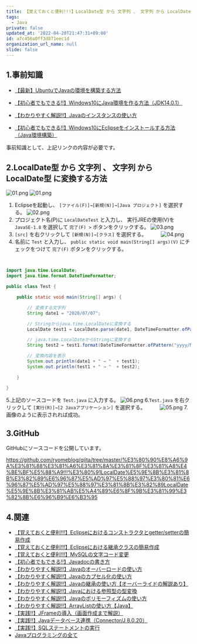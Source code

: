 ```yaml
---
title: 【覚えておくと便利!!!】LocalDate型 から 文字列 、 文字列 から LocalDate型 に変換する方法
tags:
  - Java
private: false
updated_at: '2022-04-20T21:47:31+09:00'
id: a7c456a0ff3d871eec1d
organization_url_name: null
slide: false
---
```

## 1.事前知識
- [【最新】UbuntuでJavaの環境を構築する方法](https://qiita.com/ryome/items/37c53e9638a9c6ea146a)

- [【初心者でもできる‼】Windows10にJava環境を作る方法（JDK14.0.1）](https://qiita.com/ryome/items/30135570954e36196821)

- [【わかりやすく解説‼】Javaのインスタンスの使い方](https://qiita.com/ryome/items/62ba0d8395af6698053a)

- [【初心者でもできる‼】Windows10にEclipseをインストールする方法（Java環境構築）](https://qiita.com/ryome/items/b47c5acdaa52cffbec58)

事前知識として、上記リンクの内容が必要です。



## 2.LocalDate型 から 文字列 、 文字列 から LocalDate型 に変換する方法

![01.png](https://qiita-image-store.s3.ap-northeast-1.amazonaws.com/0/449867/1d8fa31e-ac24-ab1c-eec3-9e08bddd75fc.png)
![01.png](https://qiita-image-store.s3.ap-northeast-1.amazonaws.com/0/449867/bf0aeab8-3872-4664-d06a-64ea3afcf9cf.png)
1. Eclipseを起動し、 `[ファイル(F)]→[新規(N)]→[Java プロジェクト]` を選択する。
![02.png](https://qiita-image-store.s3.ap-northeast-1.amazonaws.com/0/449867/7ee6e8be-4ea8-f4d4-c03b-64f04dc85100.png)
2. プロジェクト名(P)に `LocalDateTest` と入力し、 実行JREの使用(V)を `JavaSE-1.8` を選択して `完了(F) >` ボタンをクリックする。
![03.png](https://qiita-image-store.s3.ap-northeast-1.amazonaws.com/0/449867/1e4ba891-9380-b063-f3a7-ac1abd5c0fed.png)
3. `[src]` を右クリックして `[新規(N)]→[クラス]` を選択する。　　　
![04.png](https://qiita-image-store.s3.ap-northeast-1.amazonaws.com/0/449867/11b53fee-8a3e-cbf3-cd64-0aedba9fc2bf.png)
4. 名前に `Test` と入力し、 `public static void main(String[] args)(V)` にチェックをつけて `完了(F)` ボタンをクリックする。

```java:Test.java


import java.time.LocalDate;
import java.time.format.DateTimeFormatter;

public class Test {

	public static void main(String[] args) {

		// 変換する文字列
		String date1 = "2020/07/07";

		// Stringからjava.time.LocalDateに変換する
		LocalDate test1 = LocalDate.parse(date1, DateTimeFormatter.ofPattern("yyyy/MM/dd"));

		// java.time.LocalDateからStringに変換する
		String test2 = test1.format(DateTimeFormatter.ofPattern("yyyy/MM/dd"));

		// 変換内容を表示
		System.out.println(date1 + " → "  + test1);
		System.out.println(test1 + " → "  + test2);

	}

}

```
5.上記のソースコードを `Test.java` に入力する。
![06.png](https://qiita-image-store.s3.ap-northeast-1.amazonaws.com/0/449867/6aa75bea-5028-46e2-18f2-2cf2f3ce5ad4.png)
6.`Test.java` を右クリックして `[実行(R)]→[2 Javaアプリケーション]` を選択する。　　　
![05.png](https://qiita-image-store.s3.ap-northeast-1.amazonaws.com/0/449867/81c59a60-e64c-5b94-ef02-aeb4e494ae75.png)
7.画像のように表示されれば成功。　

## 3.GitHub
GitHubにソースコードを公開しています。

https://github.com/ryomeblog/qiita/tree/master/%E3%80%90%E8%A6%9A%E3%81%88%E3%81%A6%E3%81%8A%E3%81%8F%E3%81%A8%E4%BE%BF%E5%88%A9!!!%E3%80%91LocalDate%E5%9E%8B%E3%81%8B%E3%82%89%E6%96%87%E5%AD%97%E5%88%97%E3%80%81%E6%96%87%E5%AD%97%E5%88%97%E3%81%8B%E3%82%89LocalDate%E5%9E%8B%E3%81%AB%E5%A4%89%E6%8F%9B%E3%81%99%E3%82%8B%E6%96%B9%E6%B3%95


## 4.関連
- [【覚えておくと便利!!!】Eclipseにおけるコンストラクタとgetter/setterの簡易作成](https://qiita.com/ryome/items/6c487ccc0c39847cd55f)
- [【覚えておくと便利!!!】Eclipseにおける継承クラスの簡易作成](https://qiita.com/ryome/items/4fcf62b4bc60fb6a4d07)
- [【覚えておくと便利!!!】MySQLの文字コード変更](https://qiita.com/ryome/items/b1f0f7055d2d614fb605)
- [【初心者でもできる‼】Javadocの書き方](https://qiita.com/ryome/items/4f2d5928c8aaf195f407)
- [【わかりやすく解説‼】Javaのオーバーロードの使い方](https://qiita.com/ryome/items/f1ca8cc7538f4c6d26c0)
- [【わかりやすく解説‼】Javaのカプセル化の使い方](https://qiita.com/ryome/items/fc44dfad297b35bf7559)
- [【わかりやすく解説‼】Javaの継承の使い方【オーバーライドの解説あり】](https://qiita.com/ryome/items/97b82c5519e39d3f21c1)
- [【わかりやすく解説‼】Javaにおける参照型の型変換](https://qiita.com/ryome/items/2453949b978bf166e204)
- [【わかりやすく解説‼】Javaのポリモーフィズムの使い方](https://qiita.com/ryome/items/a22457797988c548ec62)
- [【わかりやすく解説‼】ArrayListの使い方【Java】](https://qiita.com/ryome/items/cc01a7b6914e5b8b1579)
- [【実践‼】JFrameの導入（画面作成まで解説）](https://qiita.com/ryome/items/a45e0db4f7456e62d8d8)
- [【実践‼】Javaデータベース連携（Connector/J 8.0.20）](https://qiita.com/ryome/items/c78534200ae725ad571b)
- [【実践‼】SQLステートメントの実行](https://qiita.com/ryome/items/44ef641ea53595130f55)
- [Javaプログラミングの全て](https://qiita.com/ryome/items/d1ec1824431dbd182b91)
